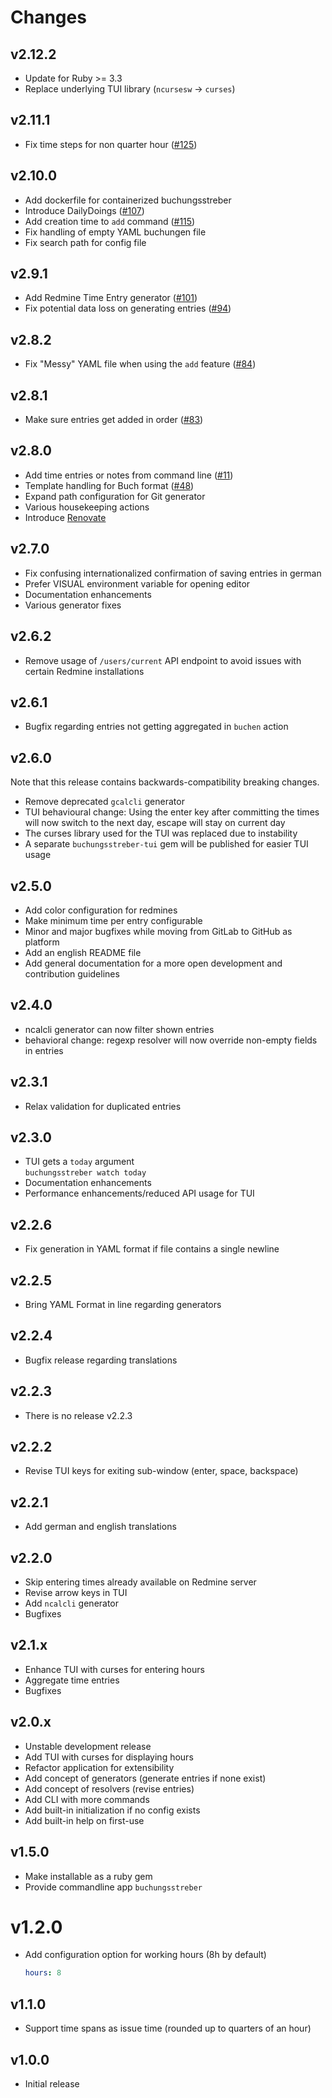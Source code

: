Changes
=======

## v2.12.2

* Update for Ruby >= 3.3
* Replace underlying TUI library (`ncursesw` -> `curses`)

## v2.11.1

* Fix time steps for non quarter hour ([#125](https://github.com/synyx/buchungsstreber/pull/125))

## v2.10.0

* Add dockerfile for containerized buchungsstreber
* Introduce DailyDoings ([#107](https://github.com/synyx/buchungsstreber/issues/107))
* Add creation time to `add` command ([#115](https://github.com/synyx/buchungsstreber/issues/115))
* Fix handling of empty YAML buchungen file
* Fix search path for config file

## v2.9.1

* Add Redmine Time Entry generator ([#101](https://github.com/synyx/buchungsstreber/issues/101))
* Fix potential data loss on generating entries ([#94](https://github.com/synyx/buchungsstreber/issues/94))

## v2.8.2

* Fix "Messy" YAML file when using the `add` feature ([#84](https://github.com/synyx/buchungsstreber/issues/84))

## v2.8.1

* Make sure entries get added in order ([#83](https://github.com/synyx/buchungsstreber/issues/83))

## v2.8.0

* Add time entries or notes from command line ([#11](https://github.com/synyx/buchungsstreber/issues/11))
* Template handling for Buch format ([#48](https://github.com/synyx/buchungsstreber/issues/48))
* Expand path configuration for Git generator
* Various housekeeping actions
* Introduce [Renovate](https://togithub.com/renovatebot/renovate)

## v2.7.0

* Fix confusing internationalized confirmation of saving entries in german
* Prefer VISUAL environment variable for opening editor
* Documentation enhancements
* Various generator fixes

## v2.6.2

* Remove usage of `/users/current` API endpoint to avoid issues with
  certain Redmine installations

## v2.6.1

* Bugfix regarding entries not getting aggregated in `buchen` action

## v2.6.0

Note that this release contains backwards-compatibility breaking changes.

* Remove deprecated `gcalcli` generator
* TUI behavioural change: Using the enter key after committing the times will
  now switch to the next day, escape will stay on current day
* The curses library used for the TUI was replaced due to instability
* A separate `buchungsstreber-tui` gem will be published for easier TUI usage

## v2.5.0

* Add color configuration for redmines
* Make minimum time per entry configurable
* Minor and major bugfixes while moving from GitLab to GitHub as platform
* Add an english README file
* Add general documentation for a more open development and contribution guidelines

## v2.4.0

* ncalcli generator can now filter shown entries
* behavioral change:  regexp resolver will now override non-empty fields in entries

## v2.3.1

* Relax validation for duplicated entries

## v2.3.0

* TUI gets a `today` argument  
  `buchungsstreber watch today`
* Documentation enhancements
* Performance enhancements/reduced API usage for TUI

## v2.2.6

* Fix generation in YAML format if file contains a single newline

## v2.2.5

* Bring YAML Format in line regarding generators

## v2.2.4

* Bugfix release regarding translations

## v2.2.3

* There is no release v2.2.3

## v2.2.2

* Revise TUI keys for exiting sub-window (enter, space, backspace)

## v2.2.1

* Add german and english translations

## v2.2.0

* Skip entering times already available on Redmine server
* Revise arrow keys in TUI
* Add `ncalcli` generator
* Bugfixes

## v2.1.x

* Enhance TUI with curses for entering hours
* Aggregate time entries
* Bugfixes

## v2.0.x

* Unstable development release
* Add TUI with curses for displaying hours
* Refactor application for extensibility
* Add concept of generators (generate entries if none exist)
* Add concept of resolvers (revise entries)
* Add CLI with more commands
* Add built-in initialization if no config exists
* Add built-in help on first-use

## v1.5.0

* Make installable as a ruby gem
* Provide commandline app `buchungsstreber`

# v1.2.0

* Add configuration option for working hours (8h by default)
    ```yaml
    hours: 8
    ```

## v1.1.0

* Support time spans as issue time (rounded up to quarters of an hour)

## v1.0.0

* Initial release
